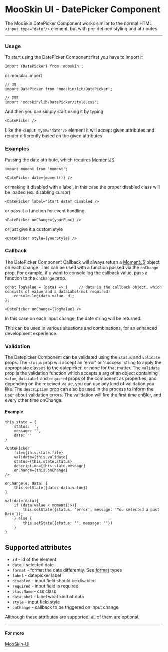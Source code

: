 # MooSkin UI - DatePicker Component

The MooSkin DatePicker Component works similar to the normal HTML `<input type="date"/>` element, but with pre-defined styling and attributes.

___

### Usage

To start using the DatePicker Component first you have to Import it

```
Import {DatePicker} from 'mooskin';
```
or modular import
```
// JS
import DatePicker from 'mooskin/lib/DatePicker';

// CSS
import 'mooskin/lib/DatePicker/style.css';
```


And then you can simply start using it by typing

```
<DatePicker />
```

Like the `<input type="date"/>` element it will accept given attributes and render differently based on the given attributes

### Examples

Passing the date attribute, which requires [MomentJS](https://momentjs.com/).

```
import moment from 'moment';

<DatePicker date={moment()} />
```

or making it disabled with a label, in this case the proper disabled class will be loaded (ex. disabling cursor)

```
<DatePicker label="Start date" disabled />
```

or pass it a function for event handling

```
<DatePicker onChange={yourFunc} />
```

or just give it a custom style

```
<DatePicker style={yourStyle} />
```

### Callback

The DatePicker Component Callback will always return a [MomentJS](https://momentjs.com/) object on each change. This can be used with a function passed via the `onChange` prop. For example, if u want to console log the callback value, pass a function to the `onChange` prop.

```
const logValue = (data) => {     // data is the callback object, which consists of value and a dataLabel(not required)
    console.log(data.value._d);
};

<DatePicker onChange={logValue} />
```
In this case on each input change, the date string will be returned.

This can be used in various situations and combinations, for an enhanced development experience.

### Validation

The Datepicker Component can be validated using the `status` and `validate` props. The `status` prop will accept an 'error' or 'success' string to apply the appropriate classes to the datepicker, or none for that matter. The `validate` prop is the validation function which accepts a arg of an object containing `value`, `dataLabel` and `required` props of the component as properties, and depending on the received value, you can use any kind of validation you like. The `description` prop can also be used in the process to inform the user about validation errors. The validation will fire the first time onBlur, and every other time onChange.

#### Example

```
this.state = {
    status: '',
    message: '',
    date: ''
}

<DatePicker
    file={this.state.file}
    validate={this.validate}
    status={this.state.status}
    description={this.state.message}
    onChange={this.onChange}
/>

onChange(e, data) {
    this.setState({date: data.value})
}

validate(data){
    if (data.value < moment()>){
        this.setState({status: 'error', message: 'You selected a past Date'});
    } else {
        this.setState({status: '', message: ''})
    }
}
```

<div class="playground-doc">

## Supported attributes 

* `id` - id of the element
* `date` - selected date
* `format` - format the date differently. See [format](https://momentjs.com/docs/#/parsing/string-format/) types
* `label` - datepicker label
* `disabled` - input field should be disabled
* `required` - input field is required
* `className` - css class
* `dataLabel` - label what kind of data 
* `style` - input field style
* `onChange` - callback to be triggered on input change

</div>

Allthough these attributes are supported, all of them are optional.

___

#### For more

[MooSkin-UI](https://github.com/moosend/mooskin-ui)